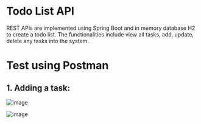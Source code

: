 # Todo List API

REST APIs are implemented using Spring Boot and in memory database H2 to create a todo list. The functionalities include view all tasks, add, update, delete any tasks into the system.


# Test using Postman

## 1. Adding a task:
![image](https://user-images.githubusercontent.com/94974434/177304963-df4f9e6c-b178-4de2-b4f7-b4ead0cc4898.png)

![image](https://user-images.githubusercontent.com/94974434/177305129-f087ad50-a389-4553-970f-022abb81c4fb.png)
